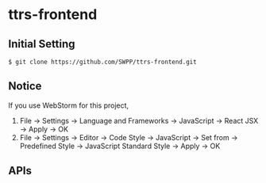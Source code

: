 # ttrs-frontend

## Initial Setting
```console
$ git clone https://github.com/SWPP/ttrs-frontend.git
```

## Notice
If you use WebStorm for this project,
1. File -> Settings -> Language and Frameworks -> JavaScript -> React JSX -> Apply -> OK
2. File -> Settings -> Editor -> Code Style -> JavaScript -> Set from
  -> Predefined Style -> JavaScript Standard Style -> Apply -> OK
## APIs
